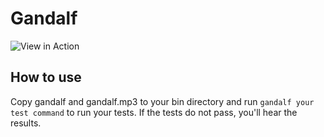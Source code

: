 # Gandalf

![View in Action](http://youtu.be/tuHxEgEokHw)

## How to use

Copy gandalf and gandalf.mp3 to your bin directory and run
`gandalf your test command` to run your tests. If the tests do not pass,
you'll hear the results.
